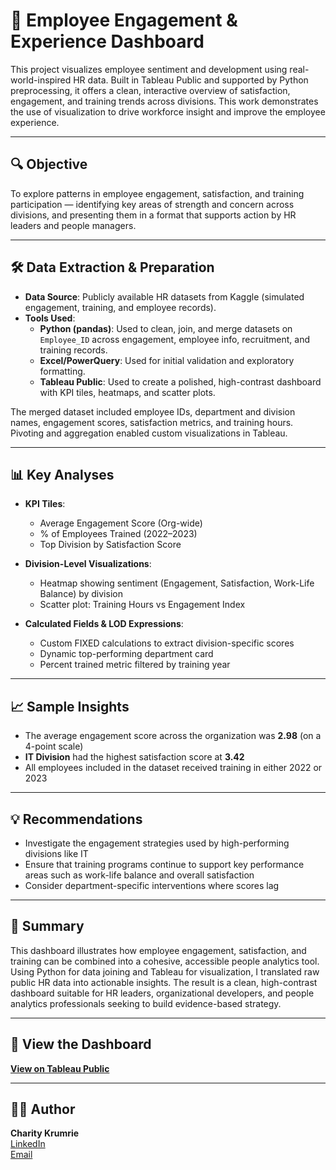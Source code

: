 # 📘 Employee Engagement & Experience Dashboard

This project visualizes employee sentiment and development using real-world-inspired HR data. Built in Tableau Public and supported by Python preprocessing, it offers a clean, interactive overview of satisfaction, engagement, and training trends across divisions. This work demonstrates the use of visualization to drive workforce insight and improve the employee experience.

---

## 🔍 Objective

To explore patterns in employee engagement, satisfaction, and training participation — identifying key areas of strength and concern across divisions, and presenting them in a format that supports action by HR leaders and people managers.

---

## 🛠️ Data Extraction & Preparation

- **Data Source**: Publicly available HR datasets from Kaggle (simulated engagement, training, and employee records).
- **Tools Used**:
  - **Python (pandas)**: Used to clean, join, and merge datasets on `Employee_ID` across engagement, employee info, recruitment, and training records.
  - **Excel/PowerQuery**: Used for initial validation and exploratory formatting.
  - **Tableau Public**: Used to create a polished, high-contrast dashboard with KPI tiles, heatmaps, and scatter plots.

The merged dataset included employee IDs, department and division names, engagement scores, satisfaction metrics, and training hours. Pivoting and aggregation enabled custom visualizations in Tableau.

---

## 📊 Key Analyses

- **KPI Tiles**:
  - Average Engagement Score (Org-wide)
  - % of Employees Trained (2022–2023)
  - Top Division by Satisfaction Score

- **Division-Level Visualizations**:
  - Heatmap showing sentiment (Engagement, Satisfaction, Work-Life Balance) by division
  - Scatter plot: Training Hours vs Engagement Index

- **Calculated Fields & LOD Expressions**:
  - Custom FIXED calculations to extract division-specific scores
  - Dynamic top-performing department card
  - Percent trained metric filtered by training year

---

## 📈 Sample Insights

- The average engagement score across the organization was **2.98** (on a 4-point scale)
- **IT Division** had the highest satisfaction score at **3.42**
- All employees included in the dataset received training in either 2022 or 2023

---

## 💡 Recommendations

- Investigate the engagement strategies used by high-performing divisions like IT
- Ensure that training programs continue to support key performance areas such as work-life balance and overall satisfaction
- Consider department-specific interventions where scores lag

---

## 📖 Summary

This dashboard illustrates how employee engagement, satisfaction, and training can be combined into a cohesive, accessible people analytics tool. Using Python for data joining and Tableau for visualization, I translated raw public HR data into actionable insights. The result is a clean, high-contrast dashboard suitable for HR leaders, organizational developers, and people analytics professionals seeking to build evidence-based strategy.

---

## 🔗 View the Dashboard

**[View on Tableau Public](https://public.tableau.com/app/profile/c.krumrie/viz/PeopleExperienceInsights/Dashboard1)**  

---

## 🧑‍💻 Author

**Charity Krumrie**  
[LinkedIn](https://www.linkedin.com/in/ckrumrie/)  
[Email](mailto:cwkrumrie@gmail.com)

